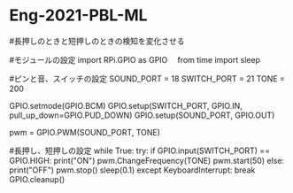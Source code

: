 # Eng-2021-PBL-ML
#長押しのときと短押しのときの検知を変化させる

#モジュールの設定
import RPi.GPIO as GPIO　
from time import sleep 

#ピンと音、スイッチの設定
SOUND_PORT = 18 
SWITCH_PORT = 21 
TONE = 200 


GPIO.setmode(GPIO.BCM)
GPIO.setup(SWITCH_PORT, GPIO.IN, pull_up_down=GPIO.PUD_DOWN)
GPIO.setup(SOUND_PORT, GPIO.OUT) 

pwm = GPIO.PWM(SOUND_PORT, TONE)

#長押し、短押しの設定
while True: 
    try: 
        if GPIO.input(SWITCH_PORT) == GPIO.HIGH: 
            print("ON")
             pwm.ChangeFrequency(TONE)
            pwm.start(50) 
        else: print("OFF")
            pwm.stop() 
            sleep(0.1) 
    except KeyboardInterrupt: 
        break 
GPIO.cleanup()

